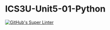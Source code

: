 # ICS3U-Unit5-01-Python

[![GitHub's Super Linter](https://github.com/Peter-Gemmell/ICS3U-Unit5-01-Python/workflows/GitHub's%20Super%20Linter/badge.svg)](https://github.com/Peter-Gemmell/ICS3U-Unit5-01-Python/actions)

